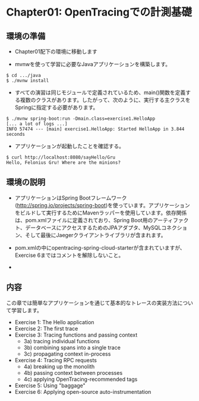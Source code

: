 # Chapter01: OpenTracingでの計測基礎

## 環境の準備
* Chapter01配下の環境に移動します


* mvnwを使って学習に必要なJavaアプリケーションを構築します。

```
$ cd .../java
$ ./mvnw install
```

* すべての演習は同じモジュールで定義されているため、main()関数を定義する複数のクラスがあります。したがって、次のように、実行する主クラスをSpringに指定する必要があります。

```
$ ./mvnw spring-boot:run -Dmain.class=exercise1.HelloApp
[... a lot of logs ...]
INFO 57474 --- [main] exercise1.HelloApp: Started HelloApp in 3.844 seconds
```

* アプリケーションが起動したことを確認する。

```
$ curl http://localhost:8080/sayHello/Gru
Hello, Felonius Gru! Where are the minions?
```


## 環境の説明
* アプリケーションはSpring Bootフレームワーク (http://spring.io/projects/spring-boot)を使っています。アプリケーションをビルドして実行するためにMavenラッパーを使用しています。依存関係は、pom.xmlファイルに定義されており、Spring Boot用のアーティファクト、データベースにアクセスするためのJPAアダプタ、MySQLコネクション、そして最後にJaegerクライアントライブラリが含まれます。

* pom.xmlの中にopentracing-spring-cloud-starterが含まれていますが、Exercise 6まではコメントを解除しないこと。

* 

## 内容
この章では簡単なアプリケーションを通じて基本的なトレースの実装方法について学習します。

* Exercise 1: The Hello application
* Exercise 2: The first trace
* Exercise 3: Tracing functions and passing context
  * 3a) tracing individual functions
  * 3b) combining spans into a single trace
  * 3c) propagating context in-process
* Exercise 4: Tracing RPC requests
  * 4a) breaking up the monolith
  * 4b) passing context between processes
  * 4c) applying OpenTracing-recommended tags
* Exercise 5: Using "baggage"
* Exercise 6: Applying open-source auto-instrumentation
